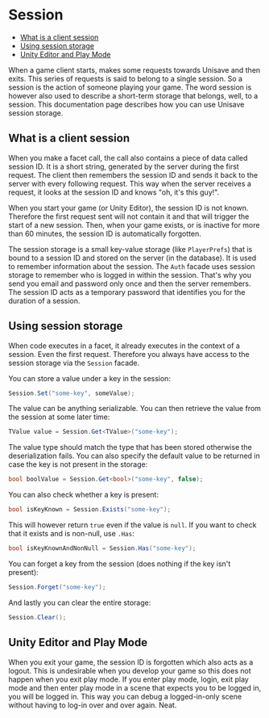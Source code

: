 # Session

- [What is a client session](#what-is-a-client-session)
- [Using session storage](#using-session-storage)
- [Unity Editor and Play Mode](#unity-editor-and-play-mode)

When a game client starts, makes some requests towards Unisave and then exits. This series of requests is said to belong to a single session. So a session is the action of someone playing your game. The word session is however also used to describe a short-term storage that belongs, well, to a session. This documentation page describes how you can use Unisave session storage.


<a name="what-is-a-client-session"></a>
## What is a client session

When you make a facet call, the call also contains a piece of data called session ID. It is a short string, generated by the server during the first request. The client then remembers the session ID and sends it back to the server with every following request. This way when the server receives a request, it looks at the session ID and knows "oh, it's this guy!".

When you start your game (or Unity Editor), the session ID is not known. Therefore the first request sent will not contain it and that will trigger the start of a new session. Then, when your game exists, or is inactive for more than 60 minutes, the session ID is automatically forgotten.

The session storage is a small key-value storage (like `PlayerPrefs`) that is bound to a session ID and stored on the server (in the database). It is used to remember information about the session. The `Auth` facade uses session storage to remember who is logged in within the session. That's why you send you email and password only once and then the server remembers. The session ID acts as a temporary password that identifies you for the duration of a session.


<a name="using-session-storage"></a>
## Using session storage

When code executes in a facet, it already executes in the context of a session. Even the first request. Therefore you always have access to the session storage via the `Session` facade.

You can store a value under a key in the session:

```cs
Session.Set("some-key", someValue);
```

The value can be anything serializable. You can then retrieve the value from the session at some later time:

```cs
TValue value = Session.Get<TValue>("some-key");
```

The value type should match the type that has been stored otherwise the deserialization fails. You can also specify the default value to be returned in case the key is not present in the storage:

```cs
bool boolValue = Session.Get<bool>("some-key", false);
```

You can also check whether a key is present:

```cs
bool isKeyKnown = Session.Exists("some-key");
```

This will however return `true` even if the value is `null`. If you want to check that it exists and is non-null, use `.Has`:

```cs
bool isKeyKnownAndNonNull = Session.Has("some-key");
```

You can forget a key from the session (does nothing if the key isn't present):

```cs
Session.Forget("some-key");
```

And lastly you can clear the entire storage:

```cs
Session.Clear();
```


<a name="unity-editor-and-play-mode"></a>
## Unity Editor and Play Mode

When you exit your game, the session ID is forgotten which also acts as a logout. This is undesirable when you develop your game so this does not happen when you exit play mode. If you enter play mode, login, exit play mode and then enter play mode in a scene that expects you to be logged in, you will be logged in. This way you can debug a logged-in-only scene without having to log-in over and over again. Neat.
